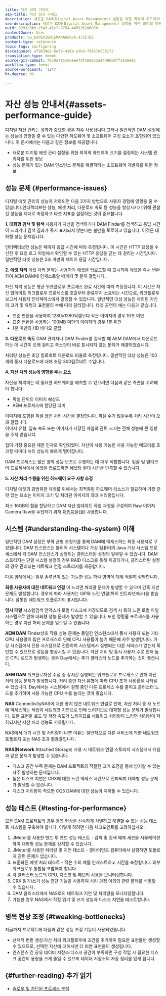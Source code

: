 ```yaml
---
title: 자산 성과 가이드
seo-title: 자산 성과 가이드
description: 새로운 DAM(Digital Asset Management) 설정을 위한 최적의 하드웨어 크기를 결정하는 방법과 성능 문제를 해결하는 방법을 알아봅니다.
seo-description: 새로운 DAM(Digital Asset Management) 설정을 위한 최적의 하드웨어 크기를 결정하는 방법과 성능 문제를 해결하는 방법을 알아봅니다.
uuid: 8291c5b9-c543-41cf-8754-445826200930
contentOwner: User
products: SG_EXPERIENCEMANAGER/6.4/SITES
content-type: reference
topic-tags: configuring
discoiquuid: a79839e2-be39-418b-a3bd-f5457e555172
translation-type: tm+mt
source-git-commit: 7b39a715166eeefdf20eb22a4449068ff1ed0e42
workflow-type: tm+mt
source-wordcount: '1247'
ht-degree: 0%

---
```



# 자산 성능 안내서{#assets-performance-guide}

디지털 자산 관리는 성과가 중요한 경우 자주 사용됩니다.그러나 일반적인 DAM 설정에는 성능에 영향을 줄 수 있는 다양한 하드웨어 및 소프트웨어 구성 요소가 포함되어 있습니다. 이 문서에서는 다음과 같은 정보를 제공합니다.

* 새로운 디지털 에셋 관리 설정을 위한 최적의 하드웨어 크기를 결정하는 시스템 관리자를 위한 정보
* 성능 문제가 있는 DAM 인스턴스 문제를 해결하려는 소프트웨어 개발자를 위한 정보

## 성능 문제 {#performance-issues}

디지털 에셋 관리의 성능이 저하되면 다음 3가지 방법으로 사용자 경험에 영향을 줄 수 있습니다.인터랙티브한 성능, 에셋 처리, 다운로드 속도 등 성능을 향상시키기 위해 관찰된 성능을 제대로 측정하고 타겟 지표를 설정하는 것이 중요합니다.

**1. 대화형 검색 및 탐색** 사용자가 자산을 검색하거나 DAM Finder를 검색하고 응답 시간이 느리거나 검색 결과가 즉시 표시되지 않는다는 불만을 토로하고 있습니다. 이것은 대화형 성능 문제입니다.

인터랙티브한 성능은 페이지 응답 시간에 따라 측정됩니다. 이 시간은 HTTP 요청을 수신한 후 요청 로그 파일에서 확인할 수 있는 HTTP 응답을 닫는 데 걸리는 시간입니다. 일반적인 타겟 성능은 2초 미만의 페이지 응답 시간입니다.

**2. 에셋 처리** 에셋 처리 문제는 사용자가 에셋을 업로드할 때 표시되며 에셋을 즉시 변환하여 AEM DAM에 인제스트할 때까지 몇 분이 걸립니다.

자산 처리 성능은 평균 워크플로우 프로세스 완료 시간에 따라 측정됩니다. 이 시간은 자산 업데이트 워크플로우 프로세스를 호출부터 완료까지 소요되는 시간으로, 워크플로우 보고서 사용자 인터페이스에서 결정할 수 있습니다. 일반적인 대상 성능은 처리된 자산의 크기 및 유형과 표현물의 수에 따라 달라집니다. 타겟 공연의 예는 다음과 같습니다.

* 표준 변환을 사용하여 1280x1280픽셀보다 작은 이미지의 경우 10초 미만
* 표준 변환을 사용하는 100MB 미만의 이미지의 경우 1분 미만
* 1분 미만의 HD 비디오 클립

**3. 다운로드 속도** DAM 관리자나 DAM Finder를 검색할 때 AEM DAM에서 다운로드하는 데 시간이 오래 걸리고 축소판이 바로 표시되지 않는 문제가 해결되었습니다.

처리량 성능은 초당 킬로비트 다운로드 비율로 측정됩니다. 일반적인 대상 성능은 100개의 동시 다운로드에 대해 초당 300킬로비트 수입니다.

**4. 자산 처리 성능에 영향을 주는 요소**

자산을 처리하는 데 필요한 하드웨어를 예측할 수 있으려면 다음과 같은 측면을 고려해야 합니다.

* 픽셀 단위의 이미지 해상도
* AEM 프로세스에 할당된 더미

이미지에 포함된 픽셀 양은 처리 시간을 결정합니다. 픽셀 수가 많을수록 처리 시간이 오래 걸립니다.\
이미지 유형, 압축 속도 또는 이미지가 저장된 파일의 관련 크기는 전체 성능에 큰 영향을 주지 않습니다.

힙이 가장 중요한 제한 인자로 확인되었다. 자산이 사용 가능한 사용 가능한 메모리를 초과할 때마다 처리 성능이 빠르게 떨어집니다.

DAM 프로세스는 많은 양의 성능 보조로 수행하는 데 매우 적합합니다. 일괄 및 멀티코어 프로세서에서 에셋을 업로드하면 에셋당 절대 시간을 단축할 수 있습니다.

**5. 자산 처리 수행을 위한 하드웨어 요구 사항 추정**

디지털 에셋의 광범위한 처리를 위해서는 최적화된 하드웨어 리소스가 필요하며 가장 관련 있는 요소는 이미지 크기 및 처리된 이미지의 최대 처리량입니다.

최소 16GB의 힙을 할당하고 DAM 자산 업데이트 작업 과정을 구성하여 Raw 이미지Camera Raw을 수집하기 위해 [패키지](/help/assets/camera-raw.md)을(를) 사용합니다.

## 시스템 {#understanding-the-system} 이해

일반적인 DAM 설정은 부하 균형 조정기를 통해 DAM에 액세스하는 최종 사용자로 구성됩니다. DAM 인스턴스는 물리적 시스템이나 가상 컴퓨터의 Java 가상 시스템 프로세스에서 각 DAM 인스턴스가 실행되는 클러스터된 설정의 일부일 수 있습니다. DAM 스토리지는 단일 시스템 설정의 경우 RAID 디스크를 통해 제공되거나, 클러스터된 설정의 경우 관리되는 네트워크 연결 스토리지를 제공합니다.

다음 범례에서는 일부 솔루션이 있는 가능한 성능 하락 영역에 대해 적절히 설명합니다.

**최종 사용자에 대한 네트워크 연결** 이 느리면 처리량 문제가 발생할 수 있으며 간혹 지연 문제도 발생합니다. 경우에 따라 사용자는 ISP와 느린 연결(특히 인트라넷에서)을 받습니다. 잘못된 네트워크 토폴로지의 표시입니다.

**임시 파일** 시스템검색 인덱스가 로컬 디스크에 저장되므로 검색 시 특히 느린 로컬 파일 시스템으로 인해 대화형 성능 문제가 발생할 수 있습니다. 또한 명령줄 프로세스를 사용하는 경우 자산 처리 문제를 일으킬 수 있습니다.

**AEM DAM** Finder상호 작용 성능 문제는 동일한 인스턴스에서 동시 사용자 또는 기타 CPU 사용량이 많은 프로세스로 인해 CPU 사용률이 높기 때문에 자주 발생합니다. 가상 시스템에서 전용 시스템으로 전환하여 시스템에서 실행되는 다른 서비스가 없는지 확인할 수 있으므로 성능을 향상시킬 수 있습니다. 자산 처리 및 동시 사용자 수로 인해 높은 CPU 로드가 발생하는 경우 Day에서는 추가 클러스터 노드를 추가하는 것이 좋습니다.

**AEM DAM** 워크플로자산 수집 중 장시간 실행되는 워크플로우 프로세스로 인해 자산 처리 성능 문제가 발생합니다. 처리 중인 자산 유형에 따라 CPU 초과 사용률을 나타낼 수 있습니다. Day에서는 시스템에서 실행 중인 다른 프로세스 수를 줄이고 클러스터 노드를 추가하여 사용 가능한 CPU 수를 늘리는 것이 좋습니다.

**NAS** ConnectivityNAS에 대한 좋지 않은 네트워크 연결로 인해, 자산 처리 중 새 노드에 액세스하는 작업이 네트워크 지연으로 인해 느려지므로 대화형 성능 문제가 발생합니다. 또한 표현물 로드 및 저장 속도가 느려지므로 네트워크 처리량이 느리면 처리량이 저하되지만 자산 처리 성능도 저하됩니다.

NAS에서 대기 시간 및 처리량이 나쁜 이유는 일반적으로 다른 서비스에 의한 네트워크 토폴로지 또는 NAS 초과 활용률입니다.

**NAS(Network** Attached Storage) 사용 시 네트워크 연결 스토리지 시스템에서 다음과 같은 문제가 발생할 수 있습니다.

* 디스크 공간 부족 문제는 DAM 프로젝트의 적절한 크기 조정을 통해 방지할 수 있는 자주 발생하는 문제입니다.
* 높은 디스크 지연은 CRX에 대한 느린 액세스 시간으로 전파되며 대화형 성능 문제가 발생할 수 있습니다.
* 디스크 처리량이 적으면 CQ5 DAM에 대한 성능이 저하될 수 있습니다.

## 성능 테스트 {#testing-for-performance}

모든 DAM 프로젝트의 경우 병목 현상을 신속하게 식별하고 해결할 수 있는 성능 테스트 시스템을 구축해야 합니다. 이렇게 하려면 다음 체크포인트를 고려하십시오.

1. JMeter를 사용한 엔드 투 엔드 성능 테스트 - 검색 및 검색 예제 세션을 시뮬레이션하여 대화형 성능 문제를 감지할 수 있습니다.
1. JMeter를 사용한 처리량 및 지연 테스트 - 클라이언트 컴퓨터에서 실행하면 토폴로지 관련 문제가 없습니다.
1. 표준화된 에셋 처리 테스트 - 적은 수의 예를 인제스트하고 시간을 측정합니다. 외부 워크플로우 통합을 포함해야 합니다.
1. 각 클러스터 노드의 CPU, 디스크 및 메모리 사용을 모니터링합니다.
1. CRX 읽기/쓰기 성능 진단 기능을 사용하여 처리 과정 이외의 관련 문제를 식별할 수 있습니다.
1. DAM 클러스터에서 NAS로의 네트워크 지연 및 처리량을 모니터링합니다.
1. 가능한 경우 NAS에서 직접 읽기 및 쓰기 성능과 디스크 지연을 테스트합니다.

## 병목 현상 조정 {#tweaking-bottlenecks}

지금까지 프로젝트에 다음과 같은 성능 조정 기능이 사용되었습니다.

* 선택적 변환 생성:자산 처리 워크플로우에 조건을 추가하여 필요한 표현물만 생성할 수 있으므로, 선택한 자산에 대해서만 더 비싼 표현물이 생성됩니다.
* 인스턴스 간 공유 데이터 저장소:디스크 공간이 부족하면 구성 작업 시 필요한 디스크 공간의 용량을 크게 줄일 수 있으며 데이터 저장소의 자동 정리를 잃게 됩니다.

## {#further-reading} 추가 읽기

* [슬로우 및 차단된 프로세스 분석](https://helpx.adobe.com/experience-manager/kb/AnalyzeSlowAndBlockedProcesses.html)

